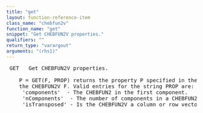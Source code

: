```yaml
---
title: "get"
layout: function-reference-item
class_name: "chebfun2v"
function_name: "get"
snippet: "Get CHEBFUN2V properties."
qualifiers: ""
return_type: "varargout"
arguments: "(rhs1)"
---
```


<pre class="help-text"> GET   Get CHEBFUN2V properties.
 
    P = GET(F, PROP) returns the property P specified in the string PROP from
    the CHEBFUN2V F. Valid entries for the string PROP are:
     'components'  - The CHEBFUN2 in the first component.
     'nComponents'  - The number of components in a CHEBFUN2.
     'isTransposed' - Is the CHEBFUN2V a column or row vector?
</pre>